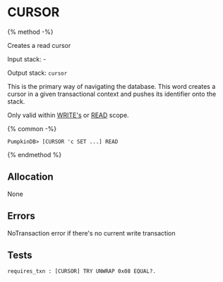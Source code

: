 # CURSOR

{% method -%}

Creates a read cursor

Input stack: -

Output stack: `cursor`

This is the primary way of navigating the database. This word
creates a cursor in a given transactional context and pushes its
identifier onto the stack.

Only valid within [WRITE's](WRITE.md) or [READ](READ.md) scope.

{% common -%}

```
PumpkinDB> [CURSOR 'c SET ...] READ
```
{% endmethod %}

## Allocation

None

## Errors

NoTransaction error if there's no current write transaction

## Tests

```test
requires_txn : [CURSOR] TRY UNWRAP 0x08 EQUAL?.
```
